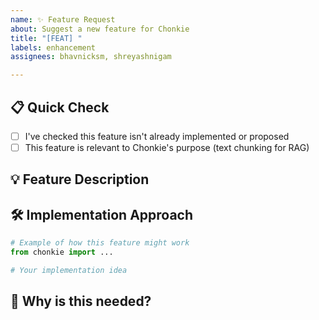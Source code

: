 ```yaml
---
name: ✨ Feature Request
about: Suggest a new feature for Chonkie
title: "[FEAT] "
labels: enhancement
assignees: bhavnicksm, shreyashnigam

---
```


## 📋 Quick Check

- [ ] I've checked this feature isn't already implemented or proposed
- [ ] This feature is relevant to Chonkie's purpose (text chunking for RAG)

## 💡 Feature Description
<!-- What would you like Chonkie to do? -->

## 🛠️ Implementation Approach
<!-- How do you think this could be implemented? Code sketches welcome! -->
```python
# Example of how this feature might work
from chonkie import ...

# Your implementation idea
```

## 🎯 Why is this needed?
<!-- What problem does this solve? -->


<!-- Thank you for helping make Chonkie CHONKier! 🦛 -->